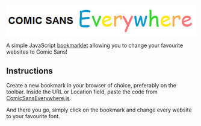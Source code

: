 ![Comic Sans Everywhere](title.jpg)

A simple JavaScript [bookmarklet](http://en.wikipedia.org/wiki/Bookmarklet) allowing you to change your favourite websites to Comic Sans!

## Instructions
Create a new bookmark in your browser of choice, preferably on the toolbar.  Inside the URL or Location field, paste the code from [ComicSansEverywhere.js](/kyranjamie/ComicSansEverywhere/blob/master/ComicSansEverywhere.js).

And there you go, simply click on the bookmark and change every website to your favourite font.
